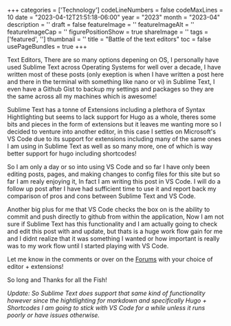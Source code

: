 ﻿+++
categories = ['Technology']
codeLineNumbers = false
codeMaxLines = 10
date = "2023-04-12T21:51:18-06:00"
year = "2023"
month = "2023-04"
description = ''
draft = false
featureImage = ''
featureImageAlt = ''
featureImageCap = ''
figurePositionShow = true
shareImage = ''
tags = ['featured', '']
thumbnail = ''
title = "Battle of the text editors"
toc = false
usePageBundles = true
+++

Text Editors, There are so many options depening on OS, I personally have used Sublime Text across Operating Systems for well over a decade, I have written most of these posts (only exeption is when I have written a post here and there in the terminal with something like nano or vi) in Sublime Text, I even have a Github Gist to backup my settings and packages so they are the same across all my machines which is awesome! 

Sublime Text has a tonne of Extensions including a plethora of Syntax Hightlighting but seems to lack support for Hugo as a whole, theres some bits and pieces in the form of extensions but it leaves me wanting more so I decided to venture into another editor, in this case I settles on Microsoft's VS Code due to its support for extensions including many of the same ones I am using in Sublime Text as well as so many more, one of which is way better support for hugo including shortcodes!

So I am only a day or so into using VS Code and so far I have only been editing posts, pages, and making changes to config files for this site but so far I am realy enjoying it, In fact I am writing this post in VS Code. I will do a follow up post after I have had sufficient time to use it and report back my comparison of pros and cons between Sublime Text and VS Code. 

Another big plus for me that VS Code checks the box on is the ability to commit and push directly to github from within the application, Now I am not sure if Sublime Text has this functionality and I am actually going to check and edit this post with and update, but thats is a huge work flow gain for me and I didnt realize that it was something I wanted or how important is really was to my work flow until I started playing with VS Code. 

Let me know in the comments or over on the [Forums](https://forum.techrelay.xyz/) with your choice of editor + extensions!

So long and Thanks for all the Fish!

*Update: So Sublime Text does support that same kind of functionality however since the hightlighting for markdown and specifically Hugo + Shortcodes I am going to stick with VS Code for a while unless it runs poorly or have issues otherwise.*